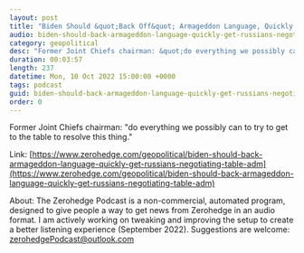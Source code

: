 ```yaml
---
layout: post
title: "Biden Should &quot;Back Off&quot; Armageddon Language, Quickly Get Russians To Negotiating Table: Adm. Mullen"
audio: biden-should-back-armageddon-language-quickly-get-russians-negotiating-table-adm-0
category: geopolitical
desc: "Former Joint Chiefs chairman: &quot;do everything we possibly can to try to get to the table to resolve this thing.&quot;"
duration: 00:03:57
length: 237
datetime: Mon, 10 Oct 2022 15:00:00 +0000
tags: podcast
guid: biden-should-back-armageddon-language-quickly-get-russians-negotiating-table-adm-0
order: 0
---
```

Former Joint Chiefs chairman: &quot;do everything we possibly can to try to get to the table to resolve this thing.&quot;

Link: [https://www.zerohedge.com/geopolitical/biden-should-back-armageddon-language-quickly-get-russians-negotiating-table-adm](https://www.zerohedge.com/geopolitical/biden-should-back-armageddon-language-quickly-get-russians-negotiating-table-adm)

About: The Zerohedge Podcast is a non-commercial, automated program, designed to give people a way to get news from Zerohedge in an audio format.  I am actively working on tweaking and improving the setup to create a better listening experience (September 2022).  Suggestions are welcome: [zerohedgePodcast@outlook.com](mailto:zerohedgePodcast@outlook.com)